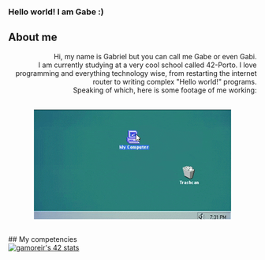 ### Hello world! I am Gabe :)

## About me 
<div style="text-align: right"> 
  Hi, my name is Gabriel but you can call me Gabe or even Gabi.<br>I am currently studying at a very cool school called 42-Porto. I love programming and everything technology wise,
  from restarting the internet router to writing complex "Hello world!" programs.<br>
  Speaking of which, here is some footage of me working:<br><br>
  <p align="center"><img src="pcDEL.gif" class="center"/>
  <p/>
</div>
<h2></h2>
## My competencies
<div>
  
<div/>
<a href="https://github.com/JaeSeoKim/badge42"><img src="https://badge42.vercel.app/api/v2/cli30wsxg002608mrfw4eezh3/stats?cursusId=21&coalitionId=294" alt="gamoreir's 42 stats" /></a>

<!--
**hiimgabe/hiimgabe** is a ✨ _special_ ✨ repository because its `README.md` (this file) appears on your GitHub profile.
Here are some ideas to get you started:

- 🔭 I’m currently working on ...
- 🌱 I’m currently learning ...
- 👯 I’m looking to collaborate on ...
- 🤔 I’m looking for help with ...
- 💬 Ask me about ...
- 📫 How to reach me: ...
- 😄 Pronouns: ...
- ⚡ Fun fact: ...
-->
